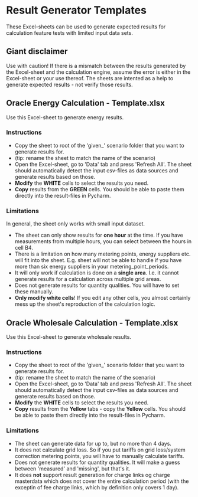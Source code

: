 # Result Generator Templates

These Excel-sheets can be used to generate expected results for calculation feature tests with limited input data sets.

## Giant disclaimer

Use with caution! If there is a mismatch between the results generated by the Excel-sheet and the calculation engine, assume the error is either in the Excel-sheet or your use thereof. The sheets are intented as a help to generate expected results - not verify those results.

## Oracle Energy Calculation - Template.xlsx

Use this Excel-sheet to generate energy results.

### Instructions

- Copy the sheet to root of the 'given_' scenario folder that you want to generate results for.
- (tip: rename the sheet to match the name of the scenario)
- Open the Excel-sheet, go to 'Data' tab and press 'Refresh All'. The sheet should automatically detect the input csv-files as data sources and generate results based on those.
- **Modify** the **WHITE** cells to select the results you need.
- **Copy** results from the **GREEN** cells. You should be able to paste them directly into the result-files in Pycharm.

### Limitations

In general, the sheet only works with small input dataset.

- The sheet can only show results for **one hour** at the time. If you have measurements from multiple hours, you can select between the hours in cell B4.
- There is a limitation on how many metering points, energy suppliers etc. will fit into the sheet. E.g. sheet will not be able to handle if you have more than six energy suppliers in your metering_point_periods.
- It will only work if calculation is done on a **single area**. I.e. it cannot generate results for a calculation across multiple grid areas.
- Does not generate results for quantity qualities. You will have to set these manually.
- **Only modify white cells**!  If you edit any other cells, you almost certainly mess up the sheet's reproduction of the calculation logic.

## Oracle Wholesale Calculation - Template.xlsx

Use this Excel-sheet to generate wholesale results.

### Instructions

- Copy the sheet to root of the 'given_' scenario folder that you want to generate results for.
- (tip: rename the sheet to match the name of the scenario)
- Open the Excel-sheet, go to 'Data' tab and press 'Refresh All'. The sheet should automatically detect the input csv-files as data sources and generate results based on those.
- **Modify** the **WHITE** cells to select the results you need.
- **Copy** results from the **Yellow** tabs - copy the **Yellow** cells. You should be able to paste them directly into the result-files in Pycharm.

### Limitations

- The sheet can generate data for up to, but no more than 4 days.
- It does not calculate grid loss. So if you put tariffs on grid loss/system correction metering points, you will have to manually calculate tariffs.
- Does not generate results for quantity qualities. It will make a guess between 'measured' and 'missing', but that's it.
- It does **not** support result generation for charge links og charge masterdata which does not cover the entire calculation period (with the exceptin of fee charge links, which by definition only covers 1 day).
